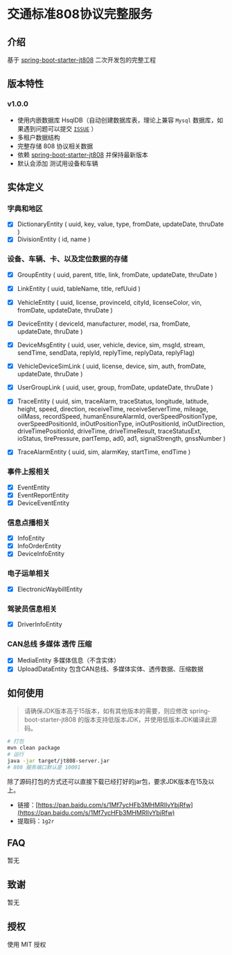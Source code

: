 # 交通标准808协议完整服务

## 介绍

基于 [spring-boot-starter-jt808](https://github.com/zhoyq/spring-boot-starter-jt808) 二次开发包的完整工程

## 版本特性

### v1.0.0

- 使用内嵌数据库 HsqlDB（自动创建数据库表，理论上兼容 `Mysql` 数据库，如果遇到问题可以提交 [`ISSUE`](https://github.com/iov-pro/jt808-server/issues) ）
- 多租户数据结构
- 完整存储 808 协议相关数据
- 依赖 [spring-boot-starter-jt808](https://github.com/zhoyq/spring-boot-starter-jt808) 并保持最新版本
- 默认会添加 测试用设备和车辆

## 实体定义

### 字典和地区

- [x] DictionaryEntity ( uuid, key, value, type, fromDate, updateDate, thruDate )
- [x] DivisionEntity ( id, name )

### 设备、车辆、卡、以及定位数据的存储

- [x] GroupEntity ( uuid, parent, title, link, fromDate, updateDate, thruDate )
- [x] LinkEntity ( uuid, tableName, title, refUuid )
- [x] VehicleEntity ( uuid, license, provinceId, cityId, licenseColor, vin, fromDate, updateDate, thruDate )
- [x] DeviceEntity ( deviceId, manufacturer, model, rsa, fromDate, updateDate, thruDate )
- [x] DeviceMsgEntity ( uuid, user, vehicle, device, sim, msgId, stream, sendTime, sendData, replyId, replyTime, 
                        replyData, replyFlag)
- [x] VehicleDeviceSimLink ( uuid, license, device, sim, auth, fromDate, updateDate, thruDate )
- [x] UserGroupLink ( uuid, user, group, fromDate, updateDate, thruDate )

- [x] TraceEntity ( uuid, sim, traceAlarm, traceStatus, longitude, latitude, height, speed, direction, receiveTime, 
                    receiveServerTime, mileage, oilMass, recordSpeed, humanEnsureAlarmId, overSpeedPositionType, 
                    overSpeedPositionId, inOutPositionType, inOutPositionId, inOutDirection, driveTimePositionId,
                    driveTime, driveTimeResult, traceStatusExt, ioStatus, tirePressure, partTemp, ad0, ad1,
                    signalStrength, gnssNumber )
- [x] TraceAlarmEntity ( uuid, sim, alarmKey, startTime, endTime )

### 事件上报相关

- [x] EventEntity
- [x] EventReportEntity
- [x] DeviceEventEntity

### 信息点播相关

- [x] InfoEntity
- [x] InfoOrderEntity
- [x] DeviceInfoEntity

### 电子运单相关

- [x] ElectronicWaybillEntity

### 驾驶员信息相关

- [x] DriverInfoEntity

### CAN总线 多媒体 透传 压缩

- [x] MediaEntity 多媒体信息（不含实体）
- [x] UploadDataEntity 包含CAN总线、多媒体实体、透传数据、压缩数据

## 如何使用

> 请确保JDK版本高于15版本，如有其他版本的需要，则应修改 spring-boot-starter-jt808 的版本支持低版本JDK，并使用低版本JDK编译此源码。

```bash
# 打包
mvn clean package
# 运行
java -jar target/jt808-server.jar
# 808 服务端口默认是 10001
```

除了源码打包的方式还可以直接下载已经打好的jar包，要求JDK版本在15及以上。

- 链接：[https://pan.baidu.com/s/1Mf7ycHFb3MHMRIlvYbjRfw](https://pan.baidu.com/s/1Mf7ycHFb3MHMRIlvYbjRfw) 
- 提取码：`1g2r`

## FAQ

暂无

## 致谢

暂无

## 授权

使用 MIT 授权
